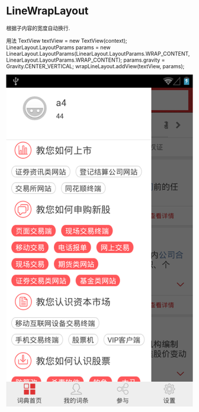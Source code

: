 # LineWrapLayout
根据子内容的宽度自动换行.

用法
   TextView textView = new TextView(context);
			LinearLayout.LayoutParams params = new LinearLayout.LayoutParams(LinearLayout.LayoutParams.WRAP_CONTENT,         LinearLayout.LayoutParams.WRAP_CONTENT);
			params.gravity = Gravity.CENTER_VERTICAL;
			wrapLineLayout.addView(textView, params);

 ![image](https://github.com/zhangfy068/LineWrapLayout/blob/master/360%E6%89%8B%E6%9C%BA%E5%8A%A9%E6%89%8B%E6%88%AA%E5%9B%BE0918_10_25_01.png)
